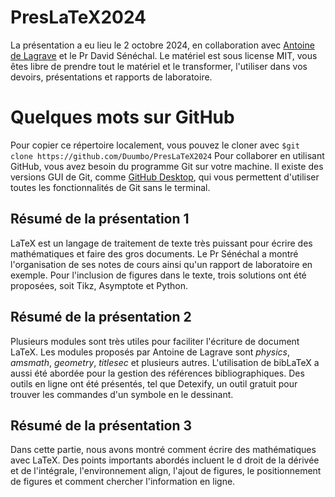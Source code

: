 # PresLaTeX2024
La présentation a eu lieu le 2 octobre 2024, en collaboration avec [Antoine de Lagrave](https://github.com/BCarnaval)
et le Pr David Sénéchal. Le matériel est sous license MIT, vous êtes libre de
prendre tout le matériel et le transformer, l'utiliser dans vos devoirs, présentations
et rapports de laboratoire.

# Quelques mots sur GitHub

Pour copier ce répertoire localement, vous pouvez le cloner avec
```$git clone https://github.com/Duumbo/PresLaTeX2024```
Pour collaborer en utilisant GitHub, vous avez besoin du programme Git sur votre
machine. Il existe des versions GUI de Git, comme [GitHub Desktop](https://desktop.github.com/download/),
qui vous permettent d'utiliser toutes les fonctionnalités de Git sans le terminal.


## Résumé de la présentation 1

LaTeX est un langage de traitement de texte très puissant pour écrire des
mathématiques et faire des gros documents. Le Pr Sénéchal a montré l'organisation
de ses notes de cours ainsi qu'un rapport de laboratoire en exemple. Pour l'inclusion
de figures dans le texte, trois solutions ont été proposées, soit Tikz, Asymptote
et Python.

## Résumé de la présentation 2

Plusieurs modules sont très utiles pour faciliter l'écriture de document LaTeX.
Les modules proposés par Antoine de Lagrave sont _physics_, _amsmath_, _geometry_,
_titlesec_ et plusieurs autres. L'utilisation de bibLaTeX a aussi été abordée pour
la gestion des références bibliographiques. Des outils en ligne ont été présentés,
tel que Detexify, un outil gratuit pour trouver les commandes d'un symbole en
le dessinant.

## Résumé de la présentation 3

Dans cette partie, nous avons montré comment écrire des mathématiques avec
LaTeX. Des points importants abordés incluent le d droit de la dérivée et de
l'intégrale, l'environnement align, l'ajout de figures, le positionnement de
figures et comment chercher l'information en ligne.
